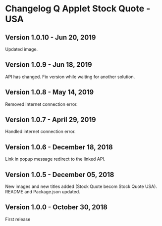 # Changelog Q Applet Stock Quote - USA

## Version 1.0.10 - Jun 20, 2019

Updated image.

## Version 1.0.9 - Jun 18, 2019

API has changed. Fix version while waiting for another solution.

## Version 1.0.8 - May 14, 2019

Removed internet connection error.

## Version 1.0.7 - April 29, 2019

Handled internet connection error.

## Version 1.0.6 - December 18, 2018

Link in popup message redirect to the linked API.

## Version 1.0.5 - December 05, 2018

New images and new titles added (Stock Quote becom Stock Quote USA).
README and Package.json updated.

## Version 1.0.0 - October 30, 2018

First release
